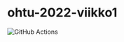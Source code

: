# ohtu-2022-viikko1
![GitHub Actions](https://github.com/Keskimaki/ohtu-2022-viikko1/workflows/CI/badge.svg)

